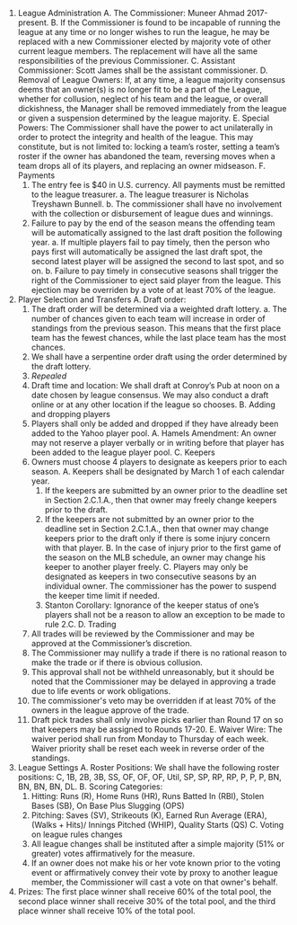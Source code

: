 1. League Administration
  A. The Commissioner: Muneer Ahmad 2017-present.
  B. If the Commissioner is found to be incapable of running the league at any time or no longer wishes to run the league, he may be replaced with a new Commissioner elected by majority vote of other current league members. The replacement will have all the same responsibilities of the previous Commissioner.
  C. Assistant Commissioner: Scott James shall be the assistant commissioner.
  D. Removal of League Owners: If, at any time, a league majority consensus deems that an owner(s) is no longer fit to be a part of the League, whether for collusion, neglect of his team and the league, or overall dickishness, the Manager shall be removed immediately from the league or given a suspension determined by the league majority.
  E. Special Powers: The Commissioner shall have the power to act unilaterally in order to protect the integrity and health of the league. This may constitute, but is not limited to: locking a team’s roster, setting a team’s roster if the owner has abandoned the team, reversing moves when a team drops all of its players, and replacing an owner midseason.
  F. Payments
    1. The entry fee is $40 in U.S. currency. All payments must be remitted to the league treasurer.
      a. The league treasurer is Nicholas Treyshawn Bunnell. 
      b. The commissioner shall have no involvement with the collection or disbursement of league dues and winnings.
    2. Failure to pay by the end of the season means the offending team will be automatically assigned to the last draft position the following year.
      a. If multiple players fail to pay timely, then the person who pays first will automatically be assigned the last draft spot, the second latest player will be assigned the second to last spot, and so on.
      b. Failure to pay timely in consecutive seasons shall trigger the right of the Commissioner to eject said player from the league. This ejection may be overriden by a vote of at least 70% of the league.
2. Player Selection and Transfers
  A. Draft order:
    1. The draft order will be determined via a weighted draft lottery.
      a. The number of chances given to each team will increase in order of standings from the previous season. This means that the first place team has the fewest chances, while the last place team has the most chances.
    2. We shall have a serpentine order draft using the order determined by the draft lottery.
    3. _Repealed_
    4. Draft time and location: We shall draft at Conroy’s Pub at noon on a date chosen by league consensus. We may also conduct a draft online or at any other location if the league so chooses.
  B. Adding and dropping players
    1. Players shall only be added and dropped if they have already been added to the Yahoo player pool.
      A. Hamels Amendment: An owner may not reserve a player verbally or in writing before that player has been added to the league player pool.
  C. Keepers
    1. Owners must choose 4 players to designate as keepers prior to each season.
      A. Keepers shall be designated by March 1 of each calendar year.
        1. If the keepers are submitted by an owner prior to the deadline set in Section 2.C.1.A., then that owner may freely change keepers prior to the draft.
        2. If the keepers are not submitted by an owner prior to the deadline set in Section 2.C.1.A., then that owner may change keepers prior to the draft only if there is some injury concern with that player.
      B. In the case of injury prior to the first game of the season on the MLB schedule, an owner may change his keeper to another player freely.
      C. Players may only be designated as keepers in two consecutive seasons by an individual owner. The commissioner has the power to suspend the keeper time limit if needed.
        1. Stanton Corollary: Ignorance of the keeper status of one’s players shall not be a reason to allow an exception to be made to rule 2.C.
  D. Trading
    1. All trades will be reviewed by the Commissioner and may be approved at the Commissioner’s discretion.
    2. The Commissioner may nullify a trade if there is no rational reason to make the trade or if there is obvious collusion.
    3. This approval shall not be withheld unreasonably, but it should be noted that the Commissioner may be delayed in approving a trade due to life events or work obligations.
    4. The commissioner's veto may be overridden if at least 70% of the owners in the league approve of the trade.
    5. Draft pick trades shall only involve picks earlier than Round 17 on so that keepers may be assigned to Rounds 17-20.
  E. Waiver Wire: The waiver period shall run from Monday to Thursday of each week. Waiver priority shall be reset each week in reverse order of the standings.
3. League Settings
  A. Roster Positions: We shall have the following roster positions: C, 1B, 2B, 3B, SS, OF, OF, OF, Util, SP, SP, RP, RP, P, P, P, BN, BN, BN, BN, DL.
  B. Scoring Categories:
    1. Hitting: Runs (R), Home Runs (HR), Runs Batted In (RBI), Stolen Bases (SB), On Base Plus Slugging (OPS)
    2. Pitching: Saves (SV), Strikeouts (K), Earned Run Average (ERA), (Walks + Hits)/ Innings Pitched (WHIP), Quality Starts (QS)
  C. Voting on league rules changes
    1. All league changes shall be instituted after a simple majority (51% or greater) votes affirmatively for the measure.
    2. If an owner does not make his or her vote known prior to the voting event or affirmatively convey their vote by proxy to another league member, the Commissioner will cast a vote on that owner's behalf.
4. Prizes: The first place winner shall receive 60% of the total pool, the second place winner shall receive 30% of the total pool, and the third place winner shall receive 10% of the total pool.
